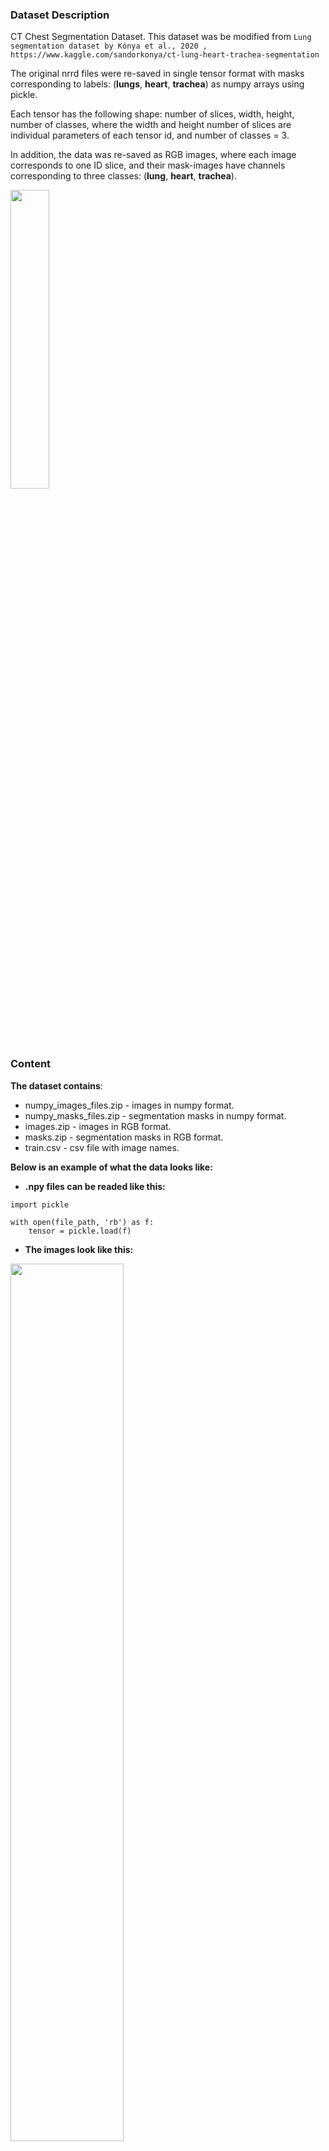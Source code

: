 ### Dataset Description

CT Chest Segmentation Dataset.
This dataset was be modified from `Lung segmentation dataset by Kónya et al., 2020 , https://www.kaggle.com/sandorkonya/ct-lung-heart-trachea-segmentation`

The original nrrd files were re-saved in single tensor format with masks corresponding to labels: (**lungs**, **heart**, **trachea**) as numpy arrays using pickle.

Each tensor has the following shape: number of slices, width, height, number of classes, where the width and height number of slices are individual parameters of each tensor id, and number of classes = 3.

In addition, the data was re-saved as RGB images, where each image corresponds to one ID slice, and their mask-images have channels corresponding to three classes: (**lung**, **heart**, **trachea**).

<p>
  <img src="https://github.com/mandrakedrink/ChestCTSegmentation/blob/master/stats/data/demo.gif" width="35%" height="35%">
</p>



### Content
**The dataset contains**:

+ numpy_images_files.zip - images in numpy format.
+ numpy_masks_files.zip  - segmentation masks in numpy format.
+ images.zip - images in RGB format.
+ masks.zip - segmentation masks in RGB format.
+ train.csv - csv file with image names.


**Below is an example of what the data looks like:**

+ **.npy files can be readed like this:**

```
import pickle

with open(file_path, 'rb') as f:
    tensor = pickle.load(f)
```

+ **The images look like this:**
<p>
  <img src="https://github.com/mandrakedrink/ChestCTSegmentation/blob/master/stats/data/svg/data_example2.svg" width="60%" height="60%">
</p>

<p>
  <img src="https://github.com/mandrakedrink/ChestCTSegmentation/blob/master/stats/data/svg/data_example1.svg" width="60%" height="60%">
</p>


The code with  dataset  creation available here - [dataset_creation.ipynb](https://github.com/mandrakedrink/ChestCTSegmentation/blob/master/dataset_creation.ipynb)[<img src="https://colab.research.google.com/assets/colab-badge.svg" align="center">](https://colab.research.google.com/drive/166TOgOsRvcblQK2j_HTB8CmVy5VGabas?usp=sharing)


---
